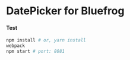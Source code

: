 # DatePicker for Bluefrog

#### Test

```sh
npm install # or, yarn install
webpack
npm start # port: 8081
```

